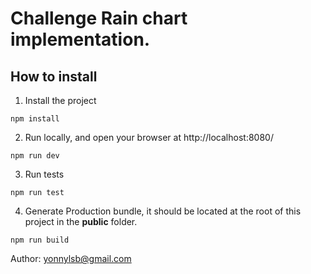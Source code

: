# Challenge Rain chart implementation.

## How to install

1. Install the project
 ```
 npm install
 ```
2. Run locally, and open your browser at http://localhost:8080/
 ```
 npm run dev
 ```
3. Run tests
 ```
 npm run test
 ```
4. Generate Production bundle, it should be located at the root of this project in the **public** folder.
 ```
 npm run build
 ```
 
 
 Author: yonnylsb@gmail.com
